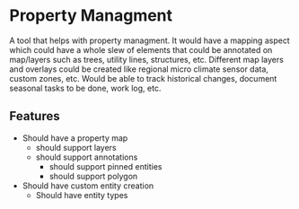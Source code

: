# Property Managment

A tool that helps with property managment. It would have a mapping aspect which could have
 a whole slew of elements that could be annotated on map/layers such as trees, utility lines, structures, etc.
 Different map layers and overlays could be created like regional micro climate sensor data, custom zones, etc.
 Would be able to track historical changes, document seasonal tasks to be done, work log, etc.


## Features

- Should have a property map
  - should support layers
  - should support annotations
    - should support pinned entities
    - should support polygon
- Should have custom entity creation
  - Should have entity types

